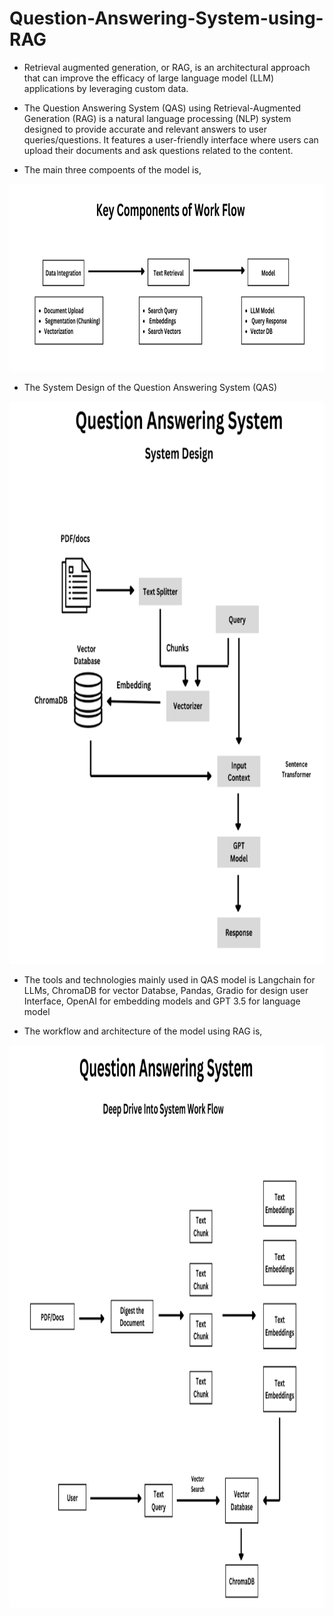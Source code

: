# Question-Answering-System-using-RAG
- Retrieval augmented generation, or RAG, is an architectural approach that can improve the efficacy of large language model (LLM) applications by leveraging custom data.
- The Question Answering System (QAS) using Retrieval-Augmented Generation (RAG) is a natural language processing (NLP) system designed to provide accurate and relevant answers to user queries/questions. It features a user-friendly interface where users can upload their documents and ask questions related to the content.

- The main three compoents of the model is, 

<img src="https://github.com/DineshkumarL-07/Question-Answering-System-using-RAG/blob/main/images/Screenshot%202024-05-04%20083949.png" alt="GitHub Logo" width="700" height="300">

- The System Design of the Question Answering System (QAS)

<img src="https://github.com/DineshkumarL-07/Question-Answering-System-using-RAG/blob/main/images/Screenshot%202024-05-04%20091704.png" alt="GitHub Logo" width="800" height="900">

- The tools and technologies mainly used in QAS model is Langchain for LLMs, ChromaDB for vector Databse, Pandas, Gradio for design user Interface, OpenAI for embedding models and GPT 3.5 for language model

- The workflow and architecture of the model using RAG is,

<img src="https://github.com/DineshkumarL-07/Question-Answering-System-using-RAG/blob/main/images/Screenshot%202024-05-04%20115611.png" alt="GitHub Logo" width="800" height="900">
